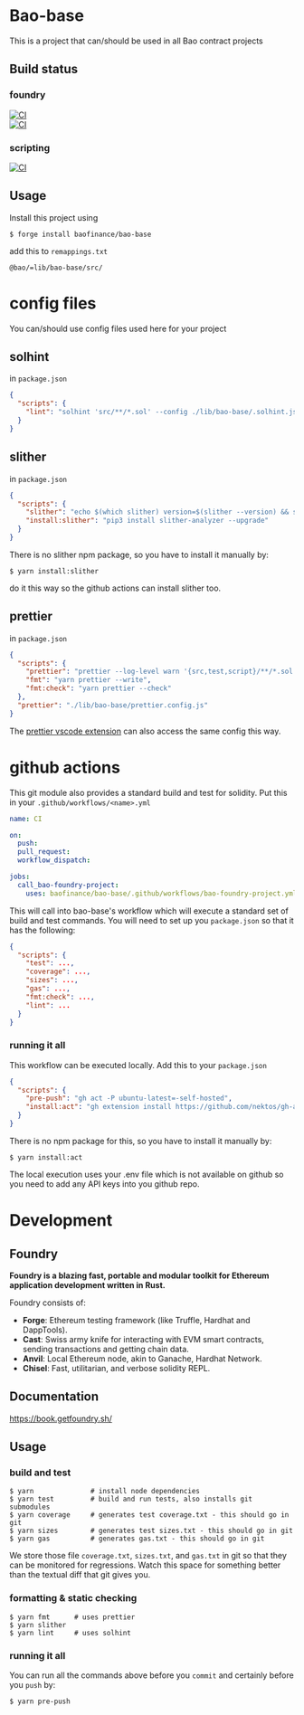 # Bao-base

This is a project that can/should be used in all Bao contract projects

## Build status
### foundry
[![CI](https://github.com/baofinance/bao-base/actions/workflows/CI-test-foundry-stable.yml/badge.svg)](https://github.com/baofinance/bao-base/actions/workflows/CI-test-foundry-stable.yml)
<br>
[![CI](https://github.com/baofinance/bao-base/actions/workflows/CI-test-foundry-latest.yml/badge.svg)](https://github.com/baofinance/bao-base/actions/workflows/CI-test-foundry-latest.yml)
### scripting
[![CI](https://github.com/baofinance/bao-base/actions/workflows/CI-test-scripting.yml/badge.svg)](https://github.com/baofinance/bao-base/actions/workflows/CI-test-scripting.yml)

## Usage

Install this project using

```shell
$ forge install baofinance/bao-base
```

add this to `remappings.txt`

```
@bao/=lib/bao-base/src/
```

# config files

You can/should use config files used here for your project

## solhint

in `package.json`

```json
{
  "scripts": {
    "lint": "solhint 'src/**/*.sol' --config ./lib/bao-base/.solhint.json --disc"
  }
}
```

## slither

in `package.json`

```json
{
  "scripts": {
    "slither": "echo $(which slither) version=$(slither --version) && slither . --config ./lib/bao-base/slither.config.json --exclude-dependencies --fail-pedantic",
    "install:slither": "pip3 install slither-analyzer --upgrade"
  }
}
```

There is no slither npm package, so you have to install it manually by:

```shell
$ yarn install:slither
```

do it this way so the github actions can install slither too.

## prettier

in `package.json`

```json
{
  "scripts": {
    "prettier": "prettier --log-level warn '{src,test,script}/**/*.sol'",
    "fmt": "yarn prettier --write",
    "fmt:check": "yarn prettier --check"
  },
  "prettier": "./lib/bao-base/prettier.config.js"
}
```

The [prettier vscode extension](https://marketplace.visualstudio.com/items?itemName=esbenp.prettier-vscode) can also access the same config this way.

# github actions

This git module also provides a standard build and test for solidity.
Put this in your `.github/workflows/<name>.yml`

```yml
name: CI

on:
  push:
  pull_request:
  workflow_dispatch:

jobs:
  call_bao-foundry-project:
    uses: baofinance/bao-base/.github/workflows/bao-foundry-project.yml@main
```

This will call into bao-base's workflow which will execute a standard set of build and test commands.
You will need to set up you `package.json` so that it has the following:

```json
{
  "scripts": {
    "test": ...,
    "coverage": ...,
    "sizes": ...,
    "gas": ...,
    "fmt:check": ...,
    "lint": ...
  }
}
```

### running it all

This workflow can be executed locally. Add this to your `package.json`

```json
{
  "scripts": {
    "pre-push": "gh act -P ubuntu-latest=-self-hosted",
    "install:act": "gh extension install https://github.com/nektos/gh-act"
  }
}
```

There is no npm package for this, so you have to install it manually by:

```shell
$ yarn install:act
```

The local execution uses your .env file which is not available on github so you need to add any API keys into you github repo.

# Development

## Foundry

**Foundry is a blazing fast, portable and modular toolkit for Ethereum application development written in Rust.**

Foundry consists of:

- **Forge**: Ethereum testing framework (like Truffle, Hardhat and DappTools).
- **Cast**: Swiss army knife for interacting with EVM smart contracts, sending transactions and getting chain data.
- **Anvil**: Local Ethereum node, akin to Ganache, Hardhat Network.
- **Chisel**: Fast, utilitarian, and verbose solidity REPL.

## Documentation

https://book.getfoundry.sh/

## Usage

### build and test

```shell
$ yarn              # install node dependencies
$ yarn test         # build and run tests, also installs git submodules
$ yarn coverage     # generates test coverage.txt - this should go in git
$ yarn sizes        # generates test sizes.txt - this should go in git
$ yarn gas          # generates gas.txt - this should go in git
```

We store those file `coverage.txt`, `sizes.txt`, and `gas.txt` in git so that they can be monitored for regressions. Watch this space for something better than the textual diff that git gives you.

### formatting & static checking

```shell
$ yarn fmt      # uses prettier
$ yarn slither
$ yarn lint     # uses solhint
```

### running it all

You can run all the commands above before you `commit` and certainly before you `push` by:

```shell
$ yarn pre-push
```
